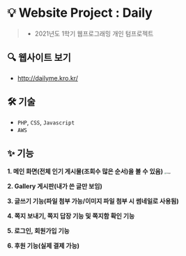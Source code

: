 # 💡 Website Project : Daily
> - 2021년도 1학기 웹프로그래밍 개인 텀프로젝트


## 🔍 웹사이트 보기
- http://dailyme.kro.kr/

## 🛠 기술
- `PHP`, `CSS`, `Javascript`
- `AWS` 

## ✨ 기능
**1. 메인 화면(전체 인기 게시물(조회수 많은 순서)을 볼 수 있음)**
<img src="https://user-images.githubusercontent.com/67737432/120685707-1ab6c680-c4db-11eb-8e61-8ae2d29f2dd2.png" alt="image" style="zoom: 25%;" />

**2. Gallery 게시판(내가 쓴 글만 보임)**

**3. 글쓰기 기능(파일 첨부 가능/이미지 파일 첨부 시 썸네일로 사용됨)**

**4. 쪽지 보내기, 쪽지 답장 기능 및 쪽지함 확인 기능**

**5. 로그인, 회원가입 기능**

**6. 후원 기능(실제 결제 가능)**



